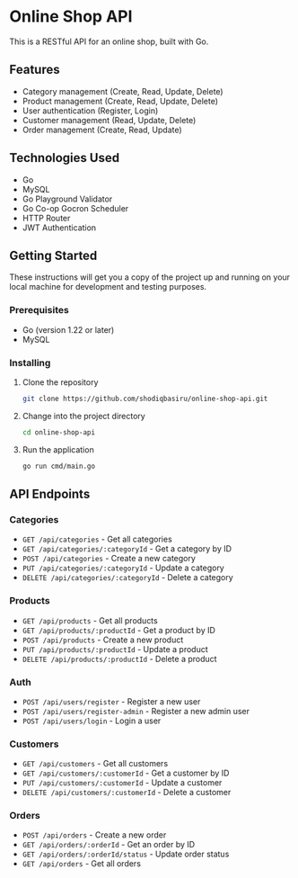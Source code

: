 # Online Shop API

This is a RESTful API for an online shop, built with Go.

## Features

- Category management (Create, Read, Update, Delete)
- Product management (Create, Read, Update, Delete)
- User authentication (Register, Login)
- Customer management (Read, Update, Delete)
- Order management (Create, Read, Update)

## Technologies Used

- Go
- MySQL
- Go Playground Validator
- Go Co-op Gocron Scheduler
- HTTP Router
- JWT Authentication

## Getting Started

These instructions will get you a copy of the project up and running on your local machine for development and testing purposes.

### Prerequisites

- Go (version 1.22 or later)
- MySQL

### Installing

1. Clone the repository
    ```bash
    git clone https://github.com/shodiqbasiru/online-shop-api.git
    ```

2. Change into the project directory
    ```bash
    cd online-shop-api
    ```

3. Run the application
    ```bash
    go run cmd/main.go
    ```

## API Endpoints

### Categories
- `GET /api/categories` - Get all categories
- `GET /api/categories/:categoryId` - Get a category by ID
- `POST /api/categories` - Create a new category
- `PUT /api/categories/:categoryId` - Update a category
- `DELETE /api/categories/:categoryId` - Delete a category

### Products
- `GET /api/products` - Get all products
- `GET /api/products/:productId` - Get a product by ID
- `POST /api/products` - Create a new product
- `PUT /api/products/:productId` - Update a product
- `DELETE /api/products/:productId` - Delete a product

### Auth
- `POST /api/users/register` - Register a new user
- `POST /api/users/register-admin` - Register a new admin user
- `POST /api/users/login` - Login a user

### Customers
- `GET /api/customers` - Get all customers
- `GET /api/customers/:customerId` - Get a customer by ID
- `PUT /api/customers/:customerId` - Update a customer
- `DELETE /api/customers/:customerId` - Delete a customer

### Orders
- `POST /api/orders` - Create a new order
- `GET /api/orders/:orderId` - Get an order by ID
- `GET /api/orders/:orderId/status` - Update order status
- `GET /api/orders` - Get all orders

